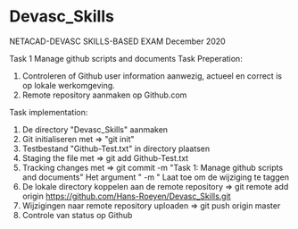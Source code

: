 # Devasc_Skills
NETACAD-DEVASC SKILLS-BASED EXAM December 2020

Task 1 Manage github scripts and documents
Task Preperation: 
  1. Controleren of Github user information aanwezig, actueel en correct is op lokale werkomgeving.
  2. Remote repository aanmaken op Github.com

Task implementation: 
  1. De directory "Devasc_Skills" aanmaken
  2. Git initialiseren met => "git init"
  3. Testbestand "Github-Test.txt" in directory plaatsen
  4. Staging the file met => git add Github-Test.txt
  5. Tracking changes met => git commit -m "Task 1: Manage github scripts and documents"
     Het argument " -m " Laat toe om de wijziging te taggen
  6. De lokale directory koppelen aan de remote repository => git remote add origin https://github.com/Hans-Roeyen/Devasc_Skills.git
  7. Wijzigingen naar remote repository uploaden => git push origin master
  8. Controle van status op Github

